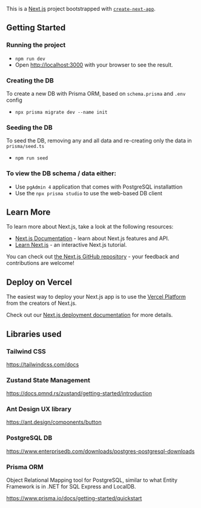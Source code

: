 This is a [Next.js](https://nextjs.org/) project bootstrapped with [`create-next-app`](https://github.com/vercel/next.js/tree/canary/packages/create-next-app).

## Getting Started

### Running the project

- `npm run dev`
- Open [http://localhost:3000](http://localhost:3000) with your browser to see the result.

### Creating the DB

To create a new DB with Prisma ORM, based on `schema.prisma` and `.env` config

- `npx prisma migrate dev --name init`

### Seeding the DB

To seed the DB, removing any and all data and re-creating only the data in `prisma/seed.ts`

- `npm run seed`

### To view the DB schema / data either:

- Use `pgAdmin 4` application that comes with PostgreSQL installattion
- Use the `npx prisma studio` to use the web-based DB client

## Learn More

To learn more about Next.js, take a look at the following resources:

- [Next.js Documentation](https://nextjs.org/docs) - learn about Next.js features and API.
- [Learn Next.js](https://nextjs.org/learn) - an interactive Next.js tutorial.

You can check out [the Next.js GitHub repository](https://github.com/vercel/next.js/) - your feedback and contributions are welcome!

## Deploy on Vercel

The easiest way to deploy your Next.js app is to use the [Vercel Platform](https://vercel.com/new?utm_medium=default-template&filter=next.js&utm_source=create-next-app&utm_campaign=create-next-app-readme) from the creators of Next.js.

Check out our [Next.js deployment documentation](https://nextjs.org/docs/deployment) for more details.

## Libraries used

### Tailwind CSS

https://tailwindcss.com/docs

### Zustand State Management

https://docs.pmnd.rs/zustand/getting-started/introduction

### Ant Design UX library

https://ant.design/components/button

### PostgreSQL DB

https://www.enterprisedb.com/downloads/postgres-postgresql-downloads

### Prisma ORM

Object Relational Mapping tool for PostgreSQL, similar to what Entity Framework is in .NET for SQL Express and LocalDB.

https://www.prisma.io/docs/getting-started/quickstart
